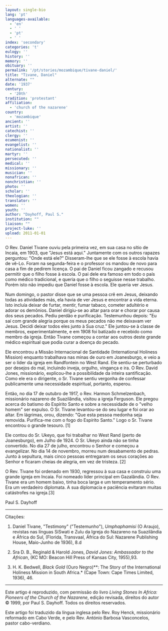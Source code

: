 ```yaml
---
layout: single-bio
lang: 'pt'
languages-available:
  - 'en'
  - ' '
  - 'pt'
  - ' '
index: 'secondary'
categories: 't'
eulogy: ''
history: ''
memory: ''
obituary: ''
permalink: '/pt/stories/mozambique/tivane-daniel/'
title: "Tivane, Daniel"
alternate: ""
date: '1937'
century:
  - '20th'
tradition: 'protestant'
affiliation:
  - 'church of the nazarene'
country:
  - 'mozambique'
ancient: ''
artist: ''
catechist: ''
clergy: ''
ecumenist: ''
evangelist: ''
nationalist: ''
martyr: ''
persecuted: ''
medical: ''
missionary: ''
musician: ''
nonafrican: ''
nonchristian: ''
photo: ''
scholar: ''
theologian: ''
translator: ''
women: ''
youth: ''
author: "Dayhoff, Paul S."
institution: ""
liaison: ""
project-luke: ''
upload: 2011-01-01
---
```




O Rev. Daniel Tivane ouviu pela primeira vez, em sua casa no sítio de Incaia, em 1903, que "Jesus está aqui." Juntamente com os outros rapazes perguntou: "Onde está ele?" Disseram-lhe que se ele fosse à escola havia de vê-Lo. Foram na segunda-feira e o professor os mandou de novo para casa a fim de pedirem licença. O pai de Daniel ficou zangado e recusou permitir que o filho fosse à escola. O pai dele era famoso em todo o país como médico tradicional, e queria que o filho o seguisse nesse trabalho. Porém isto não impediu que Daniel fosse à escola. Ele queria ver Jesus.

Num domingo, o pastor disse que se uma pessoa crê em Jesus, deixando todas as atividades más, ela havia de ver Jesus e encontrar a vida eterna. Isto incluía deixar de furtar, mentir, fumar tabaco, cometer adultério e adorar os demônios. Daniel dirigiu-se ao altar para orar e chorar por causa dos seus pecados. Pediu perdão e purificação. Testemunhou depois: "Eu saí com grande alegria porque os meus pecados não me deixavam ver Jesus. Decidi deixar todos eles junto à Sua cruz." Ele juntou-se à classe de membros, experimentalmente, e em 1908 foi batizado e recebido como membro da igreja. Então Tivane começou a contar aos outros deste grande médico espiritual que podia curar a doença do pecado.

Ele encontrou a Missão Internacional de Santidade (International Holiness Mission) enquanto trabalhava nas minas de ouro em Joanesburgo, e veio a ser o líder da igreja em Randfontein no West Rand. Ele sentiu-se perturbado por desejos do mal, incluindo inveja, orgulho, vingança e ira. O Rev. David Jones, missionário, explicou-lhe a possibilidade da inteira santificação. Como ele era o dirigente, o Sr. Tivane sentiu vergonha de confessar publicamente uma necessidade espiritual, portanto, esperou.

Então, no dia 17 de outubro de 1917, o Rev. Harmon Schmelzenbach, missionário nazareno de Suazilândia, visitou a igreja Ferguson. Ele pregou acerca do batismo do Espírito Santo e sobre a necessidade de o "velho homem" ser expulso. O Sr. Tivane levantou-se do seu lugar e foi orar ao altar. Em lágrimas, orou, dizendo: "Que esta pessoa medonha seja removida. Purifica-me com o fogo do Espírito Santo." Logo o Sr. Tivane encontrou o grande tesouro. [1]

Ele contou do Sr. Ukeyo, que foi trabalhar no West Rand (perto de Joanesburgo), em Julho de 1924. O Sr. Ukeyo ainda não se tinha convertido. No dia 27 de julho, encontrou o Senhor e começou a evangelizar. No dia 14 de novembro, morreu num desabamento de pedras. Junto à sepultura, mais cinco pessoas entregaram os seus corações ao Senhor e ficaram cheias de alegria, em vez de tristeza. [2]

O Rev. Tivane foi ordenado em 1930, regressou à sua casa e construiu uma grande igreja em Incaia. Foi nomeado líder principal em Gazalândia. O Rev. Tivane era um homem baixo, tinha boca larga e um temperamento sério. Era um verdadeiro diplomata. A sua diplomacia e paciência evitaram muitas catástrofes na igreja.[3]

Paul S. Dayhoff

---

Citações:

1. Daniel Tivane, "Testimony" ("Testemunho"), *Umphaphamisi* (O Araujo), revistas nas línguas SiSwati e Zulu da Igreja do Nazareno na Suazilândia e África do Sul, (Florida, Transvaal, África do Sul: Nazarene Publishing House, Maio-Junho de 1936), 8.d

2. Sra D. B., Reginald & Harold Jones, *David Jones: Ambassador to the African*, (KC MO: Beacon Hill Press of Kansas City, 1955),93.

3. H. K. Bedwell, *Black Gold* (Ouro Negro)**: The Story of the International Holiness Mission in South Africa.* (Cape Town: Cape Times Limited, 1936), 46.

---

Este artigo é reproduzido, com permissão do livro *Living Stones In Africa: Pioneers of the Church of the Nazarene*, edição revisada, direitos do autor © 1999, por Paul S. Dayhoff.  Todos os direitos reservados.

Este artigo foi traduzido da língua inglesa pelo Rev. Roy Henck, missionário reformado em Cabo Verde, e pelo Rev. António Barbosa Vasconcelos, pastor cabo-verdiano.